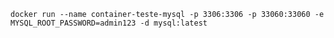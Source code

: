 `docker run --name container-teste-mysql -p 3306:3306 -p 33060:33060 -e MYSQL_ROOT_PASSWORD=admin123 -d mysql:latest`
